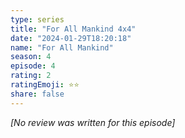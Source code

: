 ```yaml
---
type: series
title: "For All Mankind 4x4"
date: "2024-01-29T18:20:18"
name: "For All Mankind"
season: 4
episode: 4
rating: 2
ratingEmoji: ⭐️⭐️
share: false
---
```


*[No review was written for this episode]*
